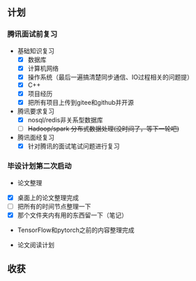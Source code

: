 ## 计划

### **腾讯面试前复习**
- 基础知识复习
  - [x] 数据库
  - [x] 计算机网络
  - [x] 操作系统（最后一遍搞清楚同步通信、IO过程相关的问题提）
  - [x] C++
  - [x] 项目经历
  - [x] 把所有项目上传到gitee和github并开源
- 腾讯要求复习
  - [x] nosql/redis非关系型数据库
  - [ ] ~~Hadoop/spark 分布式数据处理(没时间了，等下一轮吧)~~
- 腾讯面经复习
  - [x] 针对腾讯的面试笔试问题进行复习

### **毕设计划第二次启动**
- 论文整理
- [x] 桌面上的论文整理完成
- [ ] 把所有的时间节点整理一下
- [x] 那个文件夹内有用的东西留一下（笔记）

- TensorFlow和pytorch之前的内容整理完成

- 论文阅读计划

## 收获